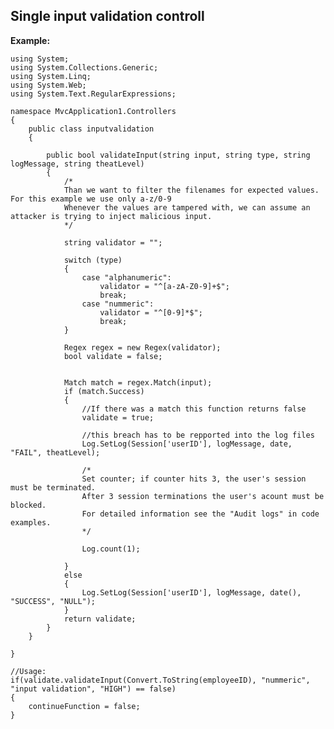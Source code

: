 
Single input validation controll
-------

**Example:**
	
	using System;
	using System.Collections.Generic;
	using System.Linq;
	using System.Web;
	using System.Text.RegularExpressions;

	namespace MvcApplication1.Controllers
	{
		public class inputvalidation
		{

			public bool validateInput(string input, string type, string logMessage, string theatLevel)
			{
				/*
				Than we want to filter the filenames for expected values. For this example we use only a-z/0-9
				Whenever the values are tampered with, we can assume an attacker is trying to inject malicious input.           
				*/

				string validator = "";
		   
				switch (type)
				{
					case "alphanumeric":
						validator = "^[a-zA-Z0-9]+$";                  
						break;
					case "nummeric":
						validator = "^[0-9]*$";
						break;
				}
			
				Regex regex = new Regex(validator);
				bool validate = false;


				Match match = regex.Match(input);
				if (match.Success)
				{
					//If there was a match this function returns false
					validate = true;

					//this breach has to be repported into the log files
					Log.SetLog(Session['userID'], logMessage, date, "FAIL", theatLevel);

					/*
					Set counter; if counter hits 3, the user's session must be terminated.
					After 3 session terminations the user's acount must be blocked.
					For detailed information see the "Audit logs" in code examples.
					*/

					Log.count(1);

				}
				else
				{
					Log.SetLog(Session['userID'], logMessage, date(), "SUCCESS", "NULL");
				}
				return validate;
			}
		}

	}

	//Usage:
	if(validate.validateInput(Convert.ToString(employeeID), "nummeric", "input validation", "HIGH") == false) 
	{ 
		continueFunction = false; 
	}
	